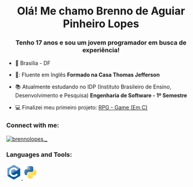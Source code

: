 <h1 align="center">Olá! Me chamo Brenno de Aguiar Pinheiro Lopes</h1>
<h3 align="center">Tenho 17 anos e sou um jovem programador em busca de experiência!</h3>

- :pushpin: Brasilia - DF

- 🧠󠁧󠁢󠁥󠁮󠁧󠁿: Fluente em Inglês **Formado na Casa Thomas Jefferson**

- :books: Atualmente estudando no IDP (Instituto Brasileiro de Ensino, Desenvolvimento e Pesquisa) **Engenharia de Software - 1º Semestre**

- :computer: Finalizei meu primeiro projeto: [RPG - Game (Em C)](https://github.com/BrennoLopess/jogo-rpg)

<h3 align="left">Connect with me:</h3>
<p align="left">
<a href="https://instagram.com/brennolopes._" target="blank"><img align="center" src="https://raw.githubusercontent.com/rahuldkjain/github-profile-readme-generator/master/src/images/icons/Social/instagram.svg" alt="brennolopes._" height="30" width="40" /></a>
</p>

<h3 align="left">Languages and Tools:</h3>
<p align="left"> <a href="https://www.cprogramming.com/" target="_blank" rel="noreferrer"> <img src="https://raw.githubusercontent.com/devicons/devicon/master/icons/c/c-original.svg" alt="c" width="40" height="40"/> </a> <a href="https://www.python.org" target="_blank" rel="noreferrer"> <img src="https://raw.githubusercontent.com/devicons/devicon/master/icons/python/python-original.svg" alt="python" width="40" height="40"/> </a> </p>
